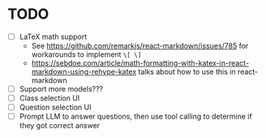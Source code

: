 # TODO

* [ ] LaTeX math support
  * See https://github.com/remarkjs/react-markdown/issues/785 for workarounds to implement `\[ \]`
  * https://sebdoe.com/article/math-formatting-with-katex-in-react-markdown-using-rehype-katex talks about how to use this in react-markdown
* [ ] Support more models???
* [ ] Class selection UI
* [ ] Question selection UI
* [ ] Prompt LLM to answer questions, then use tool calling to determine if they got correct answer

